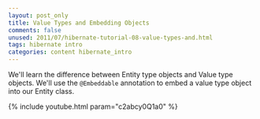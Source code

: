 ```yaml
---           
layout: post_only
title: Value Types and Embedding Objects
comments: false
unused: 2011/07/hibernate-tutorial-08-value-types-and.html
tags: hibernate intro
categories: content hibernate_intro
---
```


We'll learn the difference between Entity type objects and Value type objects. We'll use the `@Embeddable` annotation to embed a value type object into our Entity class.

{% include youtube.html param="c2abcy0Q1a0" %}
